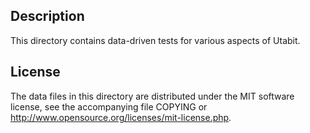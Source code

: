 Description
------------

This directory contains data-driven tests for various aspects of Utabit.

License
--------

The data files in this directory are distributed under the MIT software
license, see the accompanying file COPYING or
http://www.opensource.org/licenses/mit-license.php.

